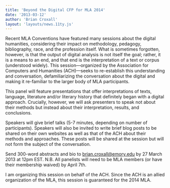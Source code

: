 ```yaml
---
title: 'Beyond the Digital CFP for MLA 2014'
date: '2013-03-12'
author: 'Brian Croxall'
layout: 'layouts/news.11ty.js'
---
```

Recent MLA Conventions have featured many sessions about the digital humanities, considering their impact on methodology, pedagogy, bibliography, race, and the profession itself. What is sometimes forgotten, however, is that the output of digital analysis is not itself the goal; rather, it is a means to an end, and that end is the interpretation of a text or corpus (understood widely). This session—organized by the Association for Computers and Humanities (ACH)—seeks to re-establish this understanding and conversation, defamiliarizing the conversation about the digital and making it re-familiar to the larger body of MLA participants.

This panel will feature presentations that offer interpretations of texts, language, literature and/or literary history that definitely began with a digital approach. Crucially, however, we will ask presenters to speak not about their methods but instead about their interpretation, results, and conclusions.

Speakers will give brief talks (5-7 minutes, depending on number of participants). Speakers will also be invited to write brief blog posts to be shared on their own websites as well as that of the ACH about their methods and approaches. These posts will be shared at the session but will not form the subject of the conversation.

Send 300-word abstracts and bio to [brian.croxall@emory.edu](mailto:brian.croxall@emory.edu) by 27 March 2013 at 12pm EST. N.B. All panelists will need to be MLA members (or have their membership waived) by April 7th.

I am organizing this session on behalf of the ACH. Since the ACH is an allied organization of the MLA, this session is guaranteed for the 2014 MLA.
